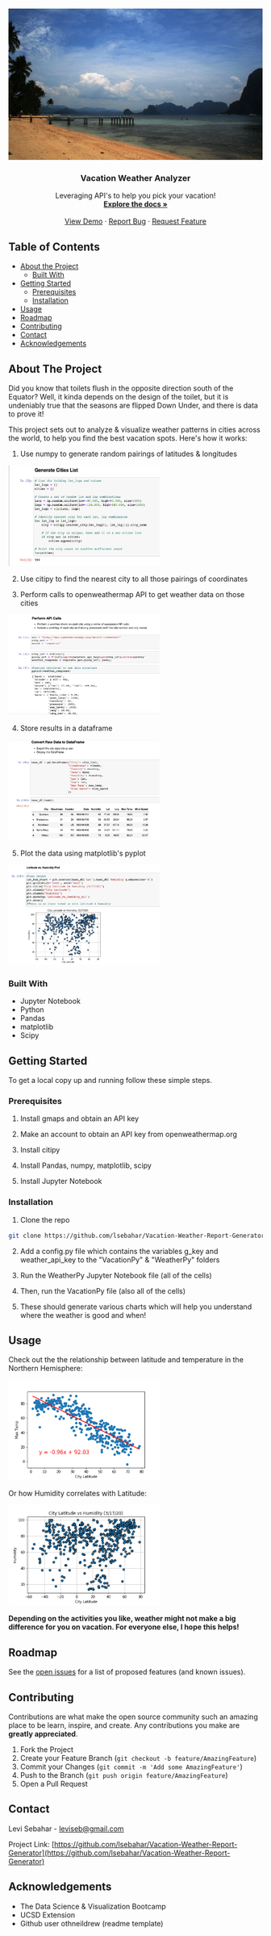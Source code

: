 <!--
*** Thanks for checking out this README Template. If you have a suggestion that would
*** make this better, please fork the repo and create a pull request or simply open
*** an issue with the tag "enhancement".
*** Thanks again! Now go create something AMAZING! :D
***
***
***
*** To avoid retyping too much info. Do a search and replace for the following:
*** github_username, repo_name, twitter_handle, email
-->





<!-- PROJECT SHIELDS -->
<!--
*** I'm using markdown "reference style" links for readability.
*** Reference links are enclosed in brackets [ ] instead of parentheses ( ).
*** See the bottom of this document for the declaration of the reference variables
*** for contributors-url, forks-url, etc. This is an optional, concise syntax you may use.
*** https://www.markdownguide.org/basic-syntax/#reference-style-links
-->


<!-- PROJECT LOGO -->
<br />
<p align="center">
  <a href="https://github.com/lsebahar/Vacation-Weather-Report-Generator">
    <img src="Images/beach-image.jpg" alt="Logo" width="1000" height="300">
  </a>

  <h3 align="center">Vacation Weather Analyzer</h3>

  <p align="center">
    Leveraging API's to help you pick your vacation!
    <br />
    <a href="https://github.com/lsebahar/Vacation-Weather-Report-Generator"><strong>Explore the docs »</strong></a>
    <br />
    <br />
    <a href="https://github.com/lsebahar/Vacation-Weather-Report-Generator">View Demo</a>
    ·
    <a href="https://github.com/lsebahar/Vacation-Weather-Report-Generator/issues">Report Bug</a>
    ·
    <a href="https://github.com/lsebahar/Vacation-Weather-Report-Generator/issues">Request Feature</a>
  </p>
</p>



<!-- TABLE OF CONTENTS -->
## Table of Contents

* [About the Project](#about-the-project)
  * [Built With](#built-with)
* [Getting Started](#getting-started)
  * [Prerequisites](#prerequisites)
  * [Installation](#installation)
* [Usage](#usage)
* [Roadmap](#roadmap)
* [Contributing](#contributing)
* [Contact](#contact)
* [Acknowledgements](#acknowledgements)



<!-- ABOUT THE PROJECT -->
## About The Project


Did you know that toilets flush in the opposite direction south of the Equator? Well, it kinda depends on the design of the toilet, but it is undeniably true that the seasons are flipped Down Under, and there is data to prove it!    

This project sets out to analyze & visualize weather patterns in cities across the world, to help you find the best vacation spots. Here's how it works:

1) Use numpy to generate random pairings of latitudes & longitudes

<img src="Images/z_random_cities.png" alt="Logo" width="300" height="200">

 
2) Use citipy to find the nearest city to all those pairings of coordinates


3) Perform calls to openweathermap API to get weather data on those cities

<img src="Images/z_api_call.png" alt="Logo" width="300" height="200">


4) Store results in a dataframe

<img src="Images/z_dataframe.png" alt="Logo" width="300" height="200">


5) Plot the data using matplotlib's pyplot

<img src="Images/z_plot_trends.png" alt="Logo" width="300" height="200">



### Built With

* Jupyter Notebook
* Python
* Pandas
* matplotlib
* Scipy



<!-- GETTING STARTED -->
## Getting Started

To get a local copy up and running follow these simple steps.

### Prerequisites

1) Install gmaps and obtain an API key

2) Make an account to obtain an API key from openweathermap.org

3) Install citipy

4) Install Pandas, numpy, matplotlib, scipy

5) Install Jupyter Notebook


### Installation

1) Clone the repo
```sh
git clone https://github.com/lsebahar/Vacation-Weather-Report-Generator.git
```


2) Add a config.py file which contains the variables g_key and weather_api_key to the "VacationPy" & "WeatherPy" folders



3) Run the WeatherPy Jupyter Notebook file (all of the cells)


4) Then, run the VacationPy file (also all of the cells)


5) These should generate various charts which will help you understand where the weather is good and when!


<!-- USAGE EXAMPLES -->
## Usage

Check out the the relationship between latitude and temperature in the Northern Hemisphere: 

<img src="Images/Latitude_vs_Temp_northhemi.png" alt="Logo" width="300" height="200">


Or how Humidity correlates with Latitude:

<img src="Images/Latitude_vs_Humidity_all.png" alt="Logo" width="300" height="200">




**Depending on the activities you like, weather might not make a big difference for you on vacation. For everyone else, I hope this helps!**

<!-- ROADMAP -->
## Roadmap

See the [open issues](https://github.com/lsebahar/Vacation-Weather-Report-Generator/issues) for a list of proposed features (and known issues).



<!-- CONTRIBUTING -->
## Contributing

Contributions are what make the open source community such an amazing place to be learn, inspire, and create. Any contributions you make are **greatly appreciated**.

1. Fork the Project
2. Create your Feature Branch (`git checkout -b feature/AmazingFeature`)
3. Commit your Changes (`git commit -m 'Add some AmazingFeature'`)
4. Push to the Branch (`git push origin feature/AmazingFeature`)
5. Open a Pull Request



<!-- CONTACT -->
## Contact

Levi Sebahar - leviseb@gmail.com

Project Link: [https://github.com/lsebahar/Vacation-Weather-Report-Generator](https://github.com/lsebahar/Vacation-Weather-Report-Generator)



<!-- ACKNOWLEDGEMENTS -->
## Acknowledgements

* The Data Science & Visualization Bootcamp
* UCSD Extension
* Github user othneildrew (readme template)





<!-- MARKDOWN LINKS & IMAGES -->
<!-- https://www.markdownguide.org/basic-syntax/#reference-style-links -->
[contributors-shield]: https://img.shields.io/github/contributors/github_username/repo.svg?style=flat-square
[contributors-url]: https://github.com/github_username/repo/graphs/contributors
[forks-shield]: https://img.shields.io/github/forks/github_username/repo.svg?style=flat-square
[forks-url]: https://github.com/github_username/repo/network/members
[stars-shield]: https://img.shields.io/github/stars/github_username/repo.svg?style=flat-square
[stars-url]: https://github.com/github_username/repo/stargazers
[issues-shield]: https://img.shields.io/github/issues/github_username/repo.svg?style=flat-square
[issues-url]: https://github.com/github_username/repo/issues
[license-shield]: https://img.shields.io/github/license/github_username/repo.svg?style=flat-square
[license-url]: https://github.com/github_username/repo/blob/master/LICENSE.txt
[linkedin-shield]: https://img.shields.io/badge/-LinkedIn-black.svg?style=flat-square&logo=linkedin&colorB=555
[linkedin-url]: https://linkedin.com/in/github_username
[product-screenshot]: images/screenshot.png
